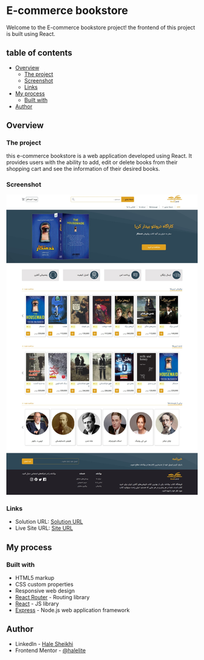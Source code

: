 # E-commerce bookstore

Welcome to the E-commerce bookstore project! the frontend of this project is built using React.

## table of contents

- [Overview](#overview)
  - [The project](#the-project)
  - [Screenshot](#screenshot)
  - [Links](#links)
- [My process](#my-process)
  - [Built with](#built-with)
- [Author](#author)

## Overview

### The project

this e-commerce bookstore is a web application developed using React. It provides users with the ability to add, edit or delete books from their shopping cart and see the information of their desired books.

### Screenshot

![Design preview for the E-commerse bookstore](./client/public/Screenshot_bookland-store.jpeg)

### Links

- Solution URL: [Solution URL](https://github.com/halelite/E-commerce-bookstore.git)
- Live Site URL: [Site URL](https://bookland-store.netlify.app/)

## My process

### Built with

- HTML5 markup
- CSS custom properties
- Responsive web design
- [React Router](https://reactrouter.com/) - Routing library
- [React](https://reactjs.org/) - JS library
- [Express](https://expressjs.com/) - Node.js web application framework

## Author

- LinkedIn - [Hale Sheikhi](https://www.linkedin.com/in/hale-sheikhi/)
- Frontend Mentor - [@halelite](https://www.frontendmentor.io/profile/yourusername)
